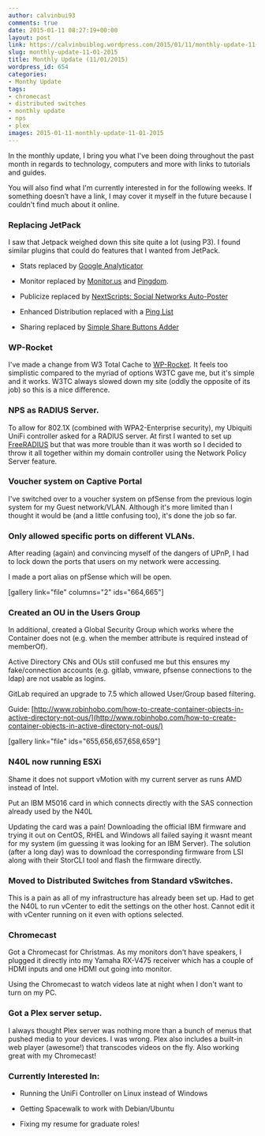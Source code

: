 ```yaml
---
author: calvinbui93
comments: true
date: 2015-01-11 08:27:19+00:00
layout: post
link: https://calvinbuiblog.wordpress.com/2015/01/11/monthly-update-11-01-2015/
slug: monthly-update-11-01-2015
title: Monthly Update (11/01/2015)
wordpress_id: 654
categories:
- Monthy Update
tags:
- chromecast
- distributed switches
- monthly update
- nps
- plex
images: 2015-01-11-monthly-update-11-01-2015
---
```


In the monthly update, I bring you what I've been doing throughout the past month in regards to technology, computers and more with links to tutorials and guides.

You will also find what I'm currently interested in for the following weeks. If something doesn’t have a link, I may cover it myself in the future because I couldn't find much about it online.

<!-- more -->


### Replacing JetPack


I saw that Jetpack weighed down this site quite a lot (using P3). I found similar plugins that could do features that I wanted from JetPack.



	
  * Stats replaced by [Google Analyticator](https://wordpress.org/plugins/google-analyticator/)

	
  * Monitor replaced by [Monitor.us](Monitor.us) and [Pingdom](https://www.pingdom.com/).

	
  * Publicize replaced by [NextScripts: Social Networks Auto-Poster](https://wordpress.org/plugins/social-networks-auto-poster-facebook-twitter-g/)

	
  * Enhanced Distribution replaced with a [Ping List](http://www.zdidit.com/wordpress-ping-list-indexing-post-faster/)

	
  * Sharing replaced by [Simple Share Buttons Adder](https://wordpress.org/plugins/simple-share-buttons-adder/screenshots/)




### WP-Rocket


I've made a change from W3 Total Cache to [WP-Rocket](http://wp-rocket.me/). It feels too simplistic compared to the myriad of options W3TC gave me, but it's simple and it works. W3TC always slowed down my site (oddly the opposite of its job) so this is a nice difference.


### NPS as RADIUS Server.


To allow for 802.1X (combined with WPA2-Enterprise security), my Ubiquiti UniFi controller asked for a RADIUS server. At first I wanted to set up [FreeRADIUS](freeradius.org) but that was more trouble than it was worth so I decided to throw it all together within my domain controller using the Network Policy Server feature.


### Voucher system on Captive Portal


I've switched over to a voucher system on pfSense from the previous login system for my Guest network/VLAN. Although it's more limited than I thought it would be (and a little confusing too), it's done the job so far.


### Only allowed specific ports on different VLANs.


After reading (again) and convincing myself of the dangers of UPnP, I had to lock down the ports that users on my network were accessing.

I made a port alias on pfSense which will be open.

[gallery link="file" columns="2" ids="664,665"]


### Created an OU in the Users Group


In additional, created a Global Security Group which works where the Container does not (e.g. when the member attribute is required instead of memberOf).

Active Directory CNs and OUs still confused me but this ensures my fake/connection accounts (e.g. gitlab, vmware, pfsense connections to the ldap) are not usable as logins.

GitLab required an upgrade to 7.5 which allowed User/Group based filtering.

Guide: [http://www.robinhobo.com/how-to-create-container-objects-in-active-directory-not-ous/](http://www.robinhobo.com/how-to-create-container-objects-in-active-directory-not-ous/)

[gallery link="file" ids="655,656,657,658,659"]


### N40L now running ESXi


Shame it does not support vMotion with my current server as runs AMD instead of Intel.

Put an IBM M5016 card in which connects directly with the SAS connection already used by the N40L

Updating the card was a pain! Downloading the official IBM firmware and trying it out on CentOS, RHEL and Windows all failed saying it wasnt meant for my system (im guessing it was looking for an IBM Server). The solution (after a long day) was to download the corresponding firmware from LSI along with their StorCLI tool and flash the firmware directly.


### Moved to Distributed Switches from Standard vSwitches.


This is a pain as all of my infrastructure has already been set up.
Had to get the N40L to run vCenter to edit the settings on the other host. Cannot edit it with vCenter running on it even with options selected.


### Chromecast


Got a Chromecast for Christmas. As my monitors don't have speakers, I plugged it directly into my Yamaha RX-V475 receiver which has a couple of HDMI inputs and one HDMI out going into monitor.

Using the Chromecast to watch videos late at night when I don't want to turn on my PC.


### Got a Plex server setup.


I always thought Plex server was nothing more than a bunch of menus that pushed media to your devices. I was wrong. Plex also includes a built-in web player (awesome!) that transcodes videos on the fly. Also working great with my Chromecast!


### Currently Interested In:





	
  * Running the UniFi Controller on Linux instead of Windows

	
  * Getting Spacewalk to work with Debian/Ubuntu

	
  * Fixing my resume for graduate roles!


